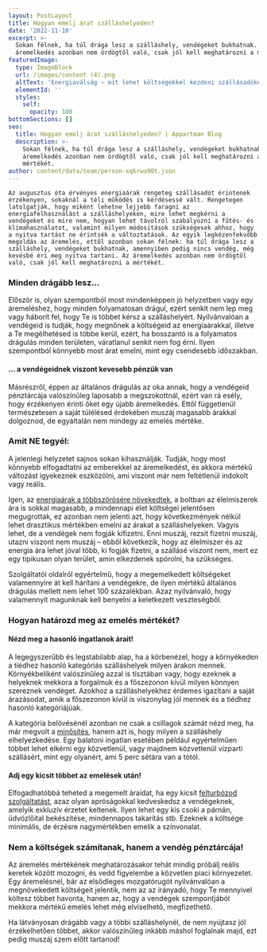 ```yaml
---
layout: PostLayout
title: Hogyan emelj árat szálláshelyeden?
date: '2022-11-10'
excerpt: >-
  Sokan félnek, ha túl drága lesz a szálláshely, vendégeket bukhatnak. Az
  áremelkedés azonban nem ördögtől való, csak jól kell meghatározni a mértékét.
featuredImage:
  type: ImageBlock
  url: /images/content (4).png
  altText: 'Energiaválság – mit lehet költségekkel kezdeni szállásadóként? '
  elementId: ''
  styles:
    self:
      opacity: 100
bottomSections: []
seo:
  title: Hogyan emelj árat szálláshelyeden? | Appartman Blog
  description: >-
    Sokan félnek, ha túl drága lesz a szálláshely, vendégeket bukhatnak. Az
    áremelkedés azonban nem ördögtől való, csak jól kell meghatározni a
    mértékét.
author: content/data/team/person-xqkrwa90t.json
---
```

`Az augusztus óta érvényes energiaárak rengeteg szállásadót érintenek érzékenyen, sokaknál a téli működés is kérdésessé vált. Rengetegen latolgatják, hogy miként lehetne lejjebb faragni az energiafelhasználást a szálláshelyeken, mire lehet megkérni a vendégeket és mire nem, hogyan lehet távolról szabályozni a fűtés- és klímahasználatot, valamint milyen módosítások szükségesek ahhoz, hogy a nyitva tartást ne érintsék a változtatások. Az egyik legkézenfekvőbb megoldás az áremelés, ettől azonban sokan félnek: ha túl drága lesz a szálláshely, vendégeket bukhatnak, amennyiben pedig nincs vendég, még kevésbé éri meg nyitva tartani. Az áremelkedés azonban nem ördögtől való, csak jól kell meghatározni a mértékét.`

### Minden drágább lesz…

Először is, olyan szempontból most mindenképpen jó helyzetben vagy egy áremeléshez, hogy minden folyamatosan drágul, ezért senkit nem lep meg vagy háborít fel, hogy Te is többet kérsz a szálláshelyért. Nyilvánvalóan a vendégeid is tudják, hogy megnőnek a költségeid
az energiaárakkal, illetve a Te megélhetésed is többe kerül, ezért, ha bosszantó is a folyamatos drágulás minden területen, váratlanul senkit nem fog érni. Ilyen szempontból könnyebb most árat emelni, mint egy csendesebb időszakban.

#### … a vendégeidnek viszont kevesebb pénzük van

Másrészről, éppen az általános drágulás az oka annak, hogy a vendégeid pénztárcája valószínűleg laposabb a megszokottnál, ezért van rá esély, hogy érzékenyen érinti őket egy újabb áremelkedés. Ettől függetlenül természetesen a saját túlélésed érdekében muszáj magasabb árakkal dolgoznod, de egyáltalán nem mindegy az emelés mértéke.

### Amit NE tegyél:

A jelenlegi helyzetet sajnos sokan kihasználják. Tudják, hogy most könnyebb elfogadtatni az emberekkel az áremelkedést, és akkora mértékű változást igyekeznek eszközölni, ami viszont már nem feltétlenül indokolt vagy reális.

Igen, az [energiaárak a többszörösére növekedtek](https://appartman.hu/blog/energiavalsag-megnovekedett-rezsikoltsegek-maganszallashely/), a boltban az élelmiszerek ára is sokkal magasabb, a mindennapi élet költségei jelentősen megugrottak, ez azonban nem jelenti azt, hogy következmények nélkül lehet drasztikus mértékben emelni az árakat a szálláshelyeken. Vagyis lehet, de a vendégek nem fogják kifizetni. Enni muszáj, rezsit fizetni muszáj, utazni viszont nem muszáj – ebből következik, hogy az élelmiszer és az energia ára lehet jóval több, ki fogják fizetni, a szállásé viszont nem, mert ez egy tipikusan olyan terület, amin elkezdenek spórolni, ha szükséges.

Szolgáltatói oldalról egyértelmű, hogy a megemelkedett költségeket valamennyire át kell hárítani a vendégekre, de ilyen mértékű általános drágulás mellett nem lehet 100 százalékban. Azaz nyilvánvaló, hogy valamennyit magunknak kell benyelni a keletkezett veszteségből.

### Hogyan határozd meg az emelés mértékét?

#### Nézd meg a hasonló ingatlanok árait!

A legegyszerűbb és legstabilabb alap, ha a körbenézel, hogy a környékeden a tiédhez hasonló kategóriás szálláshelyek milyen árakon mennek. Környékbeliként valószínűleg azzal is tisztában vagy, hogy ezeknek a helyeknek mekkora a forgalmuk és a főszezonon
kívül milyen könnyen szereznek vendéget. Azokhoz a szálláshelyekhez érdemes igazítani a saját árazásodat, amik a főszezonon kívül is viszonylag jól mennek és a tiédhez hasonló kategóriájúak.

A kategória belövésénél azonban ne csak a csillagok számát nézd meg, ha már megvolt a [minősítés](https://appartman.hu/blog/szallashely-minosites-hatarido/), hanem azt is, hogy milyen a szálláshely elhelyezkedése. Egy balatoni ingatlan esetében például egyértelműen többet lehet elkérni egy közvetlenül, vagy majdnem közvetlenül vízparti szállásért, mint egy olyanért, ami 5 perc sétára van a tótól.

#### Adj egy kicsit többet az emelések után!

Elfogadhatóbbá teheted a megemelt áraidat, ha egy kicsit [felturbózod szolgáltatást](https://appartman.hu/blog/tippek-a-kozvetlen-foglalasok-novelesere-vendeghazak-apartmanok/), azaz olyan apróságokkal kedveskedsz a vendégeknek, amelyik exkluzív érzetet keltenek. Ilyen lehet egy kis csoki a párnán, üdvözlőital bekészítése, mindennapos takarítás stb. Ezeknek a költsége minimális, de érzésre nagymértékben emelik a színvonalat.

### Nem a költségek számítanak, hanem a vendég pénztárcája!

Az áremelés mértékének meghatározásakor tehát mindig próbálj reális keretek között mozogni, és vedd figyelembe a közvetlen piaci környezetet. Egy áremelésnél, bár az elsődleges mozgatórugót nyilvánvalóan a megnövekedett költségeit jelentik, nem az az irányadó, hogy Te mennyivel költesz többet havonta, hanem az, hogy a vendégek szempontjából mekkora mértékű emelés lehet még elviselhető, megfizethető.

Ha látványosan drágább vagy a többi szálláshelynél, de nem nyújtasz jól érzékelhetően többet, akkor valószínűleg inkább máshol foglalnak majd, ezt pedig muszáj szem előtt tartanod!
